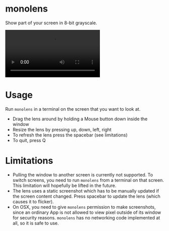 # monolens

Show part of your screen in 8-bit grayscale.

![](demo.mov)

# Usage

Run `monolens` in a terminal on the screen that you want to look at.

- Drag the lens around by holding a Mouse button down inside the window
- Resize the lens by pressing up, down, left, right
- To refresh the lens press the spacebar (see limitations)
- To quit, press Q

# Limitations

- Pulling the window to another screen is currently not supported. To switch screens,
  you need to run `monolens` from a terminal on that screen. This limitation will
  hopefully be lifted in the future.
- The lens uses a static screenshot which has to be manually updated if the screen
  content changed. Press spacebar to update the lens (which causes it to flicker).
- On OSX, you need to give `monolens` permission to make screenshots, since an ordinary
  App is not allowed to view pixel outside of its window for security reasons.
  `monolens` has no networking code implemented at all, so it is safe to use.
